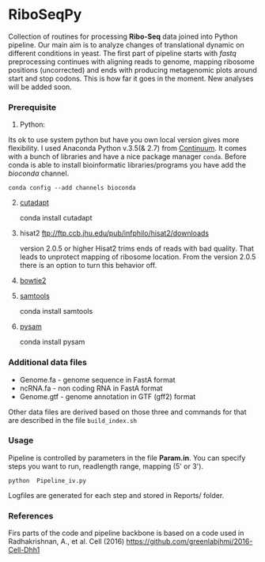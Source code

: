 # RiboSeqPy

Collection of routines for processing **Ribo-Seq** data joined into Python pipeline.
Our main aim is to analyze changes of translational dynamic on different conditions in yeast.
The first part of pipeline starts with _fastq_ preprocessing continues with aligning reads
to genome, mapping ribosome positions (uncorrected) and ends with producing metagenomic
plots around start and stop codons. This is how far it goes in the moment. 
New analyses will be added soon.


### Prerequisite
1) Python:

  Its ok to use system python but have you own local version gives more flexibility.
  I used Anaconda Python v.3.5(& 2.7) from [Continuum](https://www.continuum.io/downloads). It comes with a bunch of libraries and have a nice 
  package manager `conda`. Before conda is able to install bioinformatic libraries/programs you have
  add the _bioconda_ channel.
  
    conda config --add channels bioconda
          
2) [cutadapt](https://cutadapt.readthedocs.io/en/stable/)   

    conda install cutadapt
          
3) hisat2    ftp://ftp.ccb.jhu.edu/pub/infphilo/hisat2/downloads

   version 2.0.5 or higher
   Hisat2 trims ends of reads with bad quality. That leads to unprotect mapping of ribosome location.
   From the version 2.0.5 there is an option to turn this behavior off.
   
4) [bowtie2](http://bowtie-bio.sourceforge.net/bowtie2/index.shtml)

5) [samtools](https://github.com/samtools/samtools/) 

    conda install samtools
        
6) [pysam](https://github.com/pysam-developers/pysam)

    conda install pysam

### Additional data files

  * Genome.fa  - genome sequence in FastA format
  * ncRNA.fa   - non coding RNA in FastA format
  * Genome.gtf - genome annotation in GTF (gff2) format

Other data files are derived based on those three and commands for that are described in the file  `build_index.sh`

### Usage
Pipeline is controlled by parameters in the file **Param.in**. You can specify steps you want to run,
readlength range, mapping (5' or 3'). 

    python  Pipeline_iv.py

Logfiles are generated for each step and stored in Reports/ folder.


### References
Firs parts of the code and pipeline backbone is based on a code used in Radhakrishnan, A., et al. Cell (2016)
https://github.com/greenlabjhmi/2016-Cell-Dhh1
